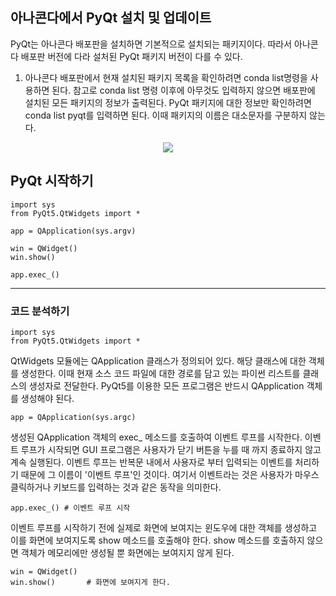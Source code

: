 ## 아나콘다에서 PyQt 설치 및 업데이트
PyQt는 아나콘다 배포판을 설치하면 기본적으로 설치되는 패키지이다. 따라서 아나콘다 배포판 버전에 다라 설처된 PyQt 패키지 버전이 다를 수 있다.
1) 아나콘다 배포판에서 현재 설치된 패키지 목록을 확인하려면 conda list명령을 사용하면 된다. 참고로 conda list 명령 이후에 아무것도 입력하지 않으면 배포판에 설치된 모든 패키지의 정보가 출력된다.
PyQt 패키지에 대한 정보만 확인하려면 conda list pyqt를 입력하면 된다. 이때 패키지의 이름은 대소문자를 구분하지 않는다.

<center>
  <img src="https://github.com/kdahun/pyqt_relation/assets/101082485/6b4cc49e-039f-4f08-9e8a-fd8b1fd8f440">
</center>


## PyQt 시작하기
```
import sys
from PyQt5.QtWidgets import *

app = QApplication(sys.argv)

win = QWidget()
win.show()

app.exec_()
```
---
### 코드 분석하기
```
import sys
from PyQt5.QtWidgets import *
```
QtWidgets 모듈에는 QApplication 클래스가 정의되어 있다. 해당 클래스에 대한 객체를 생성한다. 이때 현재 소스 코드 파일에 대한 경로를 담고 있는 파이썬 리스트를 클래스의 생성자로 전달한다. PyQt5를 이용한 모든 프로그램은 반드시 QApplication 객체를 생성해야 된다.

```
app = QApplication(sys.argc)
```
생성된 QApplication 객체의 exec_ 메소드를 호출하여 이벤트 루프를 시작한다. 이벤트 루프가 시작되면 GUI 프로그램은 사용자가 닫기 버튼을 누를 때 까지 종료하지 않고 계속 실행된다. 이벤트 루프는 반복문 내에서 사용자로 부터 입력되는 이벤트를 처리하기 때문에 그 이름이 '이벤트 루프'인 것이다. 여기서 이벤트라는 것은 사용자가 마우스 클릭하거나 키보드를 입력하는 것과 같은 동작을 의미한다.
```
app.exec_() # 이벤트 루프 시작
```
이벤트 루프를 시작하기 전에 실제로 화면에 보여지는 윈도우에 대한 객체를 생성하고 이를 화면에 보여지도록 show 메소드를 호출해야 한다.
show 메소드를 호출하지 않으면 객체가 메모리에만 생성될 뿐 화면에는 보여지지 않게 된다.
```
win = QWidget()
win.show()       # 화면에 보여지게 한다.
```
